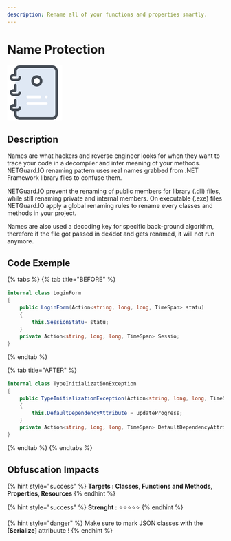 ```yaml
---
description: Rename all of your functions and properties smartly.
---
```


# Name Protection

![](../.gitbook/assets/rename.png)

## Description

Names are what hackers and reverse engineer looks for when they want to trace your code in a decompiler and infer meaning of your methods. NETGuard.IO renaming pattern uses real names grabbed from .NET Framework library files to confuse them.

NETGuard.IO prevent the renaming of public members for library \(.dll\) files, while still renaming private and internal members. On executable \(.exe\) files NETGuard.IO apply a global renaming rules to rename every classes and methods in your project.

Names are also used a decoding key for specific back-ground algorithm, therefore if the file got passed in de4dot and gets renamed, it will not run anymore.

## Code Exemple

{% tabs %}
{% tab title="BEFORE" %}
```csharp
internal class LoginForm
{
    public LoginForm(Action<string, long, long, TimeSpan> statu)
    {
        this.SessionStatu= statu;
    }
    private Action<string, long, long, TimeSpan> Sessio;
}
```
{% endtab %}

{% tab title="AFTER" %}
```csharp
internal class TypeInitializationException
{
    public TypeInitializationException(Action<string, long, long, TimeSpan> updateProgress)
    {
        this.DefaultDependencyAttribute = updateProgress;
    }
    private Action<string, long, long, TimeSpan> DefaultDependencyAttribute;
}
```
{% endtab %}
{% endtabs %}

## Obfuscation Impacts

{% hint style="success" %}
**Targets : Classes, Functions and Methods, Properties, Resources**
{% endhint %}

{% hint style="success" %}
**Strenght :** ⭐⭐⭐⭐⭐
{% endhint %}

{% hint style="danger" %}
Make sure to mark JSON classes with the **\[Serialize\]** attribuute !
{% endhint %}

